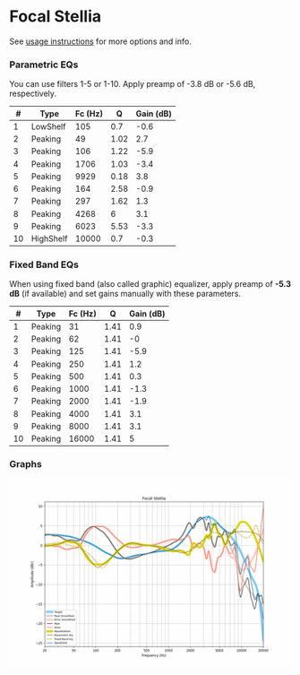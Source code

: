 # Focal Stellia
See [usage instructions](https://github.com/jaakkopasanen/AutoEq#usage) for more options and info.

### Parametric EQs
You can use filters 1-5 or 1-10. Apply preamp of -3.8 dB or -5.6 dB, respectively.

|   # | Type      |   Fc (Hz) |    Q |   Gain (dB) |
|-----|-----------|-----------|------|-------------|
|   1 | LowShelf  |       105 | 0.7  |        -0.6 |
|   2 | Peaking   |        49 | 1.02 |         2.7 |
|   3 | Peaking   |       106 | 1.22 |        -5.9 |
|   4 | Peaking   |      1706 | 1.03 |        -3.4 |
|   5 | Peaking   |      9929 | 0.18 |         3.8 |
|   6 | Peaking   |       164 | 2.58 |        -0.9 |
|   7 | Peaking   |       297 | 1.62 |         1.3 |
|   8 | Peaking   |      4268 | 6    |         3.1 |
|   9 | Peaking   |      6023 | 5.53 |        -3.3 |
|  10 | HighShelf |     10000 | 0.7  |        -0.3 |

### Fixed Band EQs
When using fixed band (also called graphic) equalizer, apply preamp of **-5.3 dB** (if available) and set gains manually with these parameters.

|   # | Type    |   Fc (Hz) |    Q |   Gain (dB) |
|-----|---------|-----------|------|-------------|
|   1 | Peaking |        31 | 1.41 |         0.9 |
|   2 | Peaking |        62 | 1.41 |        -0   |
|   3 | Peaking |       125 | 1.41 |        -5.9 |
|   4 | Peaking |       250 | 1.41 |         1.2 |
|   5 | Peaking |       500 | 1.41 |         0.3 |
|   6 | Peaking |      1000 | 1.41 |        -1.3 |
|   7 | Peaking |      2000 | 1.41 |        -1.9 |
|   8 | Peaking |      4000 | 1.41 |         3.1 |
|   9 | Peaking |      8000 | 1.41 |         3.1 |
|  10 | Peaking |     16000 | 1.41 |         5   |

### Graphs
![](./Focal%20Stellia.png)

